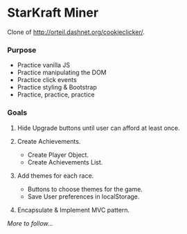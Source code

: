 # StarKraft Miner

Clone of http://orteil.dashnet.org/cookieclicker/. 

### Purpose

- Practice vanilla JS
- Practice manipulating the DOM
- Practice click events
- Practice styling & Bootstrap
- Practice, practice, practice

### Goals

1. Hide Upgrade buttons until user can afford at least once.

2. Create Achievements.
   - Create Player Object.
   - Create Achievements List.

3. Add themes for each race.
   - Buttons to choose themes for the game.
   - Save User preferences in localStorage.
   
4. Encapsulate & Implement MVC pattern.  

_More to follow..._
